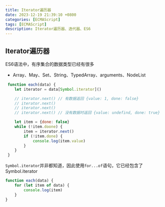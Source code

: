 ```yaml
---
title: Iterator遍历器
date: 2023-12-19 21:39:10 +0800
categories: [ECMAScript]
tags: [ECMAScript]
description: Iterator遍历器、迭代器、ES6
---
```


## Iterator遍历器

ES6语法中，有序集合的数据类型已经有很多
- Array、May、Set、String、TypedArray、arguments、NodeList

```js
 function each(data) {
    let iterator = data[Symbol.iterator]()

    // iterator.next() // 有数据返回 {value: 1, done: false}
    // iterator.next()
    // iterator.next()
    // iterator.next() // 没有数据时返回 {value: undefind, done: true}

    let item = {done: false}
    while (!item.doone) {
        item = iterator.next()
        if (!item.done) {
            console.log(item.value)
        }
    }
 }

```


`Symbol.iterator`并非都知道，因此使用`for...of`语句，它已经包含了Symbol.iterator

```js
function each(data) {
    for (let item of data) {
        console.log(item)
    }
}
```
